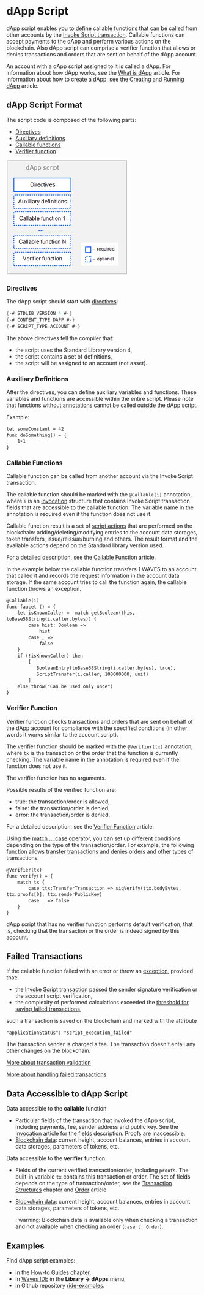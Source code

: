 # dApp Script

dApp script enables you to define сallable functions that can be called from other accounts by the [Invoke Script transaction](/en/blockchain/transaction-type/invoke-script-transaction). Callable functions can accept payments to the dApp and perform various actions on the blockchain. Also dApp script can comprise a verifier function that allows or denies transactions and orders that are sent on behalf of the dApp account.

An account with a dApp script assigned to it is called a dApp. For information about how dApp works, see the [What is dApp](/en/building-apps/smart-contracts/what-is-a-dapp) article. For information about how to create a dApp, see the [Creating and Running dApp](/en/building-apps/smart-contracts/writing-dapps) article.

## dApp Script Format

The script code is composed of the following parts:

* [Directives](#directives)
* [Auxiliary definitions](#auxiliary-definitions)
* [Callable functions](#callable-functions)
* [Verifier function](#verifier-function)

![](./_assets/dapp-script-format.png)

### Directives

The dApp script should start with [directives](/en/ride/script/directives):

```scala
{-# STDLIB_VERSION 4 #-}
{-# CONTENT_TYPE DAPP #-}
{-# SCRIPT_TYPE ACCOUNT #-}
```

The above directives tell the compiler that:

- the script uses the Standard Library version 4,
- the script contains a set of definitions,
- the script will be assigned to an account (not asset).

### Auxiliary Definitions

After the directives, you can define auxiliary variables and functions. These variables and functions are accessible within the entire script. Please note that functions without [annotations](/en/ride/functions/annotations) cannot be called outside the dApp script.

Example:

```
let someConstant = 42
func doSomething() = {
    1+1
}
```

### Callable Functions

Callable function can be called from another account via the Invoke Script transaction.

The callable function should be marked with the `@Callable(i)` annotation, where `i` is an [Invocation](/en/ride/structures/common-structures/invocation) structure that contains Invoke Script transaction fields that are accessible to the callable function. The variable name in the annotation is required even if the function does not use it.

Callable function result is a set of [script actions](/en/ride/structures/script-actions/) that are performed on the blockchain: adding/deleting/modifying entries to the account data storages, token transfers, issue/reissue/burning and others. The result format and the available actions depend on the Standard library version used.

For a detailed description, see the [Callable Function](/en/ride/functions/callable-function) article.

In the example below the callable function transfers 1 WAVES to an account that called it and records the request information in the account data storage. If the same account tries to call the function again, the callable function throws an exception.

```ride
@Callable(i)
func faucet () = {
    let isKnownCaller =  match getBoolean(this, toBase58String(i.caller.bytes)) {
        case hist: Boolean =>
            hist
        case _ =>
            false
    }
    if (!isKnownCaller) then 
        [
           BooleanEntry(toBase58String(i.caller.bytes), true),
           ScriptTransfer(i.caller, 100000000, unit)
        ]
    else throw("Can be used only once")
}
```

### Verifier Function

Verifier function checks transactions and orders that are sent on behalf of the dApp account for compliance with the specified conditions (in other words it works similar to the account script).

The verifier function should be marked with the `@Verifier(tx)` annotation, where `tx` is the transaction or the order that the function is currently checking. The variable name in the annotation is required even if the function does not use it.

The verifier function has no arguments.

Possible results of the verified function are:

* true: the transaction/order is allowed,
* false: the transaction/order is denied,
* error: the transaction/order is denied.

For a detailed description, see the [Verifier Function](/en/ride/functions/verifier-function) article.

Using the [match ... case](/en/ride/operators/match-case) operator, you can set up different conditions depending on the type of the transaction/order. For example, the following function allows [transfer transactions](/en/blockchain/transaction-type/transfer-transaction) and denies orders and other types of transactions.

```ride
@Verifier(tx)
func verify() = {
    match tx {
        case ttx:TransferTransaction => sigVerify(ttx.bodyBytes, ttx.proofs[0], ttx.senderPublicKey)
        case _ => false
    }
}
```

dApp script that has no verifier function performs default verification, that is, checking that the transaction or the order is indeed signed by this account.

## Failed Transactions

If the callable function failed with an error or threw an [exception](/en/ride/exceptions), provided that:

* the [Invoke Script transaction](/en/blockchain/transaction-type/exchange-transaction) passed the sender signature verification or the account script verification,
* the complexity of performed calculations exceeded the [threshold for saving failed transactions](/en/ride/limits/),

such a transaction is saved on the blockchain and marked with the attribute

```
"applicationStatus": "script_execution_failed"
```

The transaction sender is charged a fee. The transaction doesn't entail any other changes on the blockchain.

[More about transaction validation](/en/blockchain/transaction/transaction-validation)

[More about handling failed transactions](/en/keep-in-touch/april)

## Data Accessible to dApp Script

Data accessible to the **callable** function:

* Particular fields of the transaction that invoked the dApp script, including payments, fee, sender address and public key. See the [Invocation](/en/ride/structures/common-structures/invocation) article for the fields description. Proofs are inaccessible.
* [Blockchain data](/en/ride/#blockchain-operation): current height, account balances, entries in account data storages, parameters of tokens, etc.

Data accessible to the **verifier** function:

* Fields of the current verified transaction/order, including `proofs`. The built-in variable `tx` contains this transaction or order. The set of fields depends on the type of transaction/order, see the [Transaction Structures](/en/ride/structures/transaction-structures/) chapter and [Order](/en/ride/structures/common-structures/order) article.
* [Blockchain data](/en/ride/#blockchain-operation): current height, account balances, entries in account data storages, parameters of tokens, etc.

   : warning: Blockchain data is available only when checking a transaction and not available when checking an order (`case t: Order`).

## Examples

Find dApp script examples:

* in the [How-to Guides](/en/building-apps/how-to#dapps) chapter,
* in [Waves IDE](https://waves-ide.com/) in the **Library → dApps** menu,
* in Github repository [ride-examples](https://github.com/wavesplatform/ride-examples/blob/master/welcome.md).
